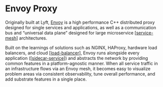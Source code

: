 # Envoy Proxy

Originally built at Lyft, [Envoy](https://www.envoyproxy.io/) is a high performance C++ distributed proxy designed for single services and applications, as well as a communication bus and “universal data plane” designed for large microservice [[service-mesh]] architectures.

Built on the learnings of solutions such as NGINX, HAProxy, hardware load balancers, and cloud [[load-balancer]], Envoy runs alongside every application ([[sidecar-service]]) and abstracts the network by providing common features in a platform-agnostic manner. When all service traffic in an infrastructure flows via an Envoy mesh, it becomes easy to visualize problem areas via consistent observability, tune overall performance, and add substrate features in a single place.

[//begin]: # "Autogenerated link references for markdown compatibility"
[service-mesh]: service-mesh "Service Mesh"
[load-balancer]: load-balancer "Load Balancer"
[sidecar-service]: sidecar-service "Sidecar Service"
[//end]: # "Autogenerated link references"
